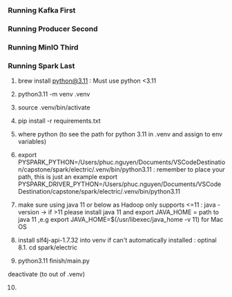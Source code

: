 ### Running Kafka First
### Running Producer Second
### Running MinIO Third
### Running Spark Last

1. brew install python@3.11 : Must use python <3.11

2. python3.11 -m venv .venv

3. source .venv/bin/activate

4. pip install -r requirements.txt

5. where python (to see the path for python 3.11 in .venv and assign to env variables)

6. export PYSPARK_PYTHON=/Users/phuc.nguyen/Documents/VSCodeDestination/capstone/spark/electric/.venv/bin/python3.11 : remember to place your path, this is just an example
   export PYSPARK_DRIVER_PYTHON=/Users/phuc.nguyen/Documents/VSCodeDestination/capstone/spark/electric/.venv/bin/python3.11

7. make sure using java 11 or below as Hadoop only supports <=11 : java -version -> if >11 please install java 11 and export JAVA_HOME = path to java 11 ,e.g export JAVA_HOME=$(/usr/libexec/java_home -v 11) for Mac OS

8. install slf4j-api-1.7.32 into venv if can't automatically installed : optinal
8.1. cd spark/electric
9. python3.11 finish/main.py

deactivate (to out of .venv)

10. 
